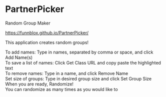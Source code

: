 
# PartnerPicker
Random Group Maker

https://funnblox.github.io/PartnerPicker/

This application creates random groups!

To add names: Type in names, separated by comma or space, and click Add Name(s)                                            
To save a list of names: Click Get Class URL and copy paste the highlighted text                                     
To remove names: Type in a name, and click Remove Name                                          
Set size of groups: Type in desired group size and click Set Group Size                                    
When you are ready, Randomize!                                              
You can randomize as many times as you would like to
